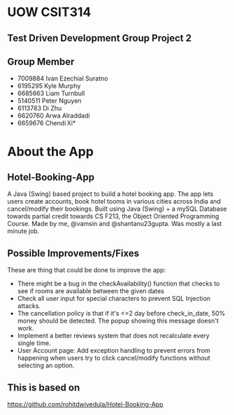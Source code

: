 # UOW CSIT314 
## Test Driven Development Group Project 2
## Group Member
- 7009884 Ivan Ezechial Suratno
- 6195295 Kyle Murphy 
- 6685663 Liam Turnbull 
- 5140511 Peter Nguyen 
- 6113783 Di Zhu 
- 6620760 Arwa Alraddadi 
- 6659676 Chendi Xi*

# About the App
## Hotel-Booking-App
A Java (Swing) based project to build a hotel booking app. The app lets users create accounts, book hotel tooms in various cities across India and cancel/modify their bookings. Built using Java (Swing) + a mySQL Database towards partial credit towards CS F213, the Object Oriented Programming Course. Made by me, @vamsin and @shantanu23gupta. Was mostly a last minute job.

## Possible Improvements/Fixes

These are thing that could be done to improve the app:

- There might be a bug in the checkAvailability() function that checks to see if rooms are available between the given dates
- Check all user input for special characters to prevent SQL Injection attacks. 
- The cancellation policy is that if it's <=2 day before check_in_date, 50% money should be detected. The popup showing this message doesn't work. 
- Implement a better reviews system that does not recalculate every single time. 
- User Account page: Add exception handling to prevent errors from happening when users try to click cancel/modify functions without selecting an option.

## This is based on
https://github.com/rohitdwivedula/Hotel-Booking-App
